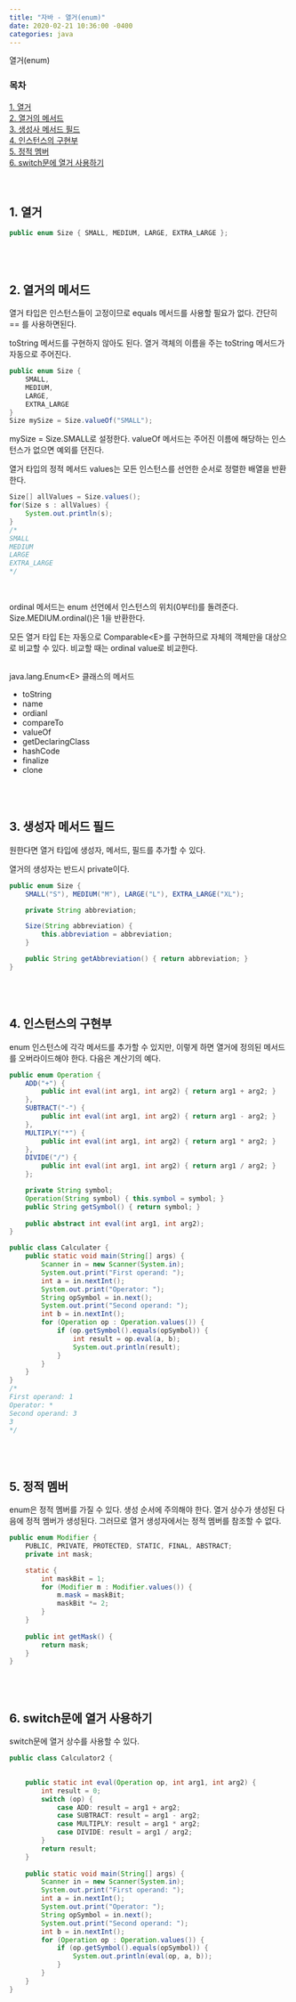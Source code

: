 ```yaml
---
title: "자바 - 열거(enum)"
date: 2020-02-21 10:36:00 -0400
categories: java
---
```


열거(enum)

### 목차
[1. 열거](#1-열거)<br>
[2. 열거의 메서드](#2-열거의-메서드)<br>
[3. 생성사 메서드 필드](#3-생성자-메서드-필드)<br>
[4. 인스턴스의 구현부](#4-인스턴스의-구현부)<br>
[5. 정적 멤버](#5-정적-멤버)<br>
[6. switch문에 열거 사용하기](#6-switch문에-열거-사용하기)<br>
<br><br>


## 1. 열거

```java
public enum Size { SMALL, MEDIUM, LARGE, EXTRA_LARGE };
```
<br><br>

## 2. 열거의 메서드

열거 타입은 인스턴스들이 고정이므로 equals 메서드를 사용할 필요가 없다. 간단히 == 를 사용하면된다. 

toString 메서드를 구현하지 않아도 된다. 열거 객체의 이름을 주는 toString 메서드가 자동으로 주어진다.

```java
public enum Size {
    SMALL,
    MEDIUM,
    LARGE,
    EXTRA_LARGE
}
Size mySize = Size.valueOf("SMALL");
```
mySize = Size.SMALL로 설정한다. valueOf 메서드는 주어진 이름에 해당하는 인스턴스가 없으면 예외를 던진다.

열거 타입의 정적 메서드 values는 모든 인스턴스를 선언한 순서로 정렬한 배열을 반환한다.
```java
Size[] allValues = Size.values();
for(Size s : allValues) {
    System.out.println(s);
}
/*
SMALL
MEDIUM
LARGE
EXTRA_LARGE
*/
```
<br>

ordinal 메서드는 enum 선언에서 인스턴스의 위치(0부터)를 돌려준다. Size.MEDIUM.ordinal()은 1을 반환한다.

모든 열거 타입 E는 자동으로 Comparable&lt;E&gt;를 구현하므로 자체의 객체만을 대상으로 비교할 수 있다. 비교할 때는 ordinal value로 비교한다.
<br><br>

java.lang.Enum&lt;E&gt; 클래스의 메서드
- toString
- name
- ordianl
- compareTo
- valueOf
- getDeclaringClass
- hashCode
- finalize
- clone

<br><br>

## 3. 생성자 메서드 필드

원한다면 열거 타입에 생성자, 메서드, 필드를 추가할 수 있다.

열거의 생성자는 반드시 private이다.

```java
public enum Size {
    SMALL("S"), MEDIUM("M"), LARGE("L"), EXTRA_LARGE("XL");

    private String abbreviation;

    Size(String abbreviation) {
        this.abbreviation = abbreviation;
    }

    public String getAbbreviation() { return abbreviation; }
}
```
<br><br>

## 4. 인스턴스의 구현부

enum 인스턴스에 각각 메서드를 추가할 수 있지만, 이렇게 하면 열거에 정의된 메서드를 오버라이드해야 한다. 다음은 계산기의 예다.
```java
public enum Operation {
    ADD("+") {
        public int eval(int arg1, int arg2) { return arg1 + arg2; }
    },
    SUBTRACT("-") {
        public int eval(int arg1, int arg2) { return arg1 - arg2; }
    },
    MULTIPLY("*") {
        public int eval(int arg1, int arg2) { return arg1 * arg2; }
    },
    DIVIDE("/") {
        public int eval(int arg1, int arg2) { return arg1 / arg2; }
    };

    private String symbol;
    Operation(String symbol) { this.symbol = symbol; }
    public String getSymbol() { return symbol; }
    
    public abstract int eval(int arg1, int arg2);
}
```

```java
public class Calculater {
    public static void main(String[] args) {
        Scanner in = new Scanner(System.in);
        System.out.print("First operand: ");
        int a = in.nextInt();
        System.out.print("Operator: ");
        String opSymbol = in.next();
        System.out.print("Second operand: ");
        int b = in.nextInt();
        for (Operation op : Operation.values()) {
            if (op.getSymbol().equals(opSymbol)) {
                int result = op.eval(a, b);
                System.out.println(result);
            }
        }
    }
}
/*
First operand: 1
Operator: *
Second operand: 3
3
*/
```
<br><br>

## 5. 정적 멤버

enum은 정적 멤버를 가질 수 있다. 생성 순서에 주의해야 한다. 열거 상수가 생성된 다음에 정적 멤버가 생성된다. 그러므로 열거 생성자에서는 정적 멤버를 참조할 수 없다.

```java
public enum Modifier {
    PUBLIC, PRIVATE, PROTECTED, STATIC, FINAL, ABSTRACT;
    private int mask;

    static {
        int maskBit = 1;
        for (Modifier m : Modifier.values()) {
            m.mask = maskBit;
            maskBit *= 2; 
        }
    }
    
    public int getMask() {
        return mask;
    }
}
```
<br><br>

## 6. switch문에 열거 사용하기

switch문에 열거 상수를 사용할 수 있다.

```java
public class Calculator2 {
    

    public static int eval(Operation op, int arg1, int arg2) {
        int result = 0;
        switch (op) {
            case ADD: result = arg1 + arg2;
            case SUBTRACT: result = arg1 - arg2;
            case MULTIPLY: result = arg1 * arg2;
            case DIVIDE: result = arg1 / arg2;
        }
        return result;
    }
    
    public static void main(String[] args) {
        Scanner in = new Scanner(System.in);
        System.out.print("First operand: ");
        int a = in.nextInt();
        System.out.print("Operator: ");
        String opSymbol = in.next();
        System.out.print("Second operand: ");
        int b = in.nextInt();
        for (Operation op : Operation.values()) {
            if (op.getSymbol().equals(opSymbol)) {
                System.out.println(eval(op, a, b));
            } 
        }
    }
}
```